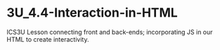 # 3U_4.4-Interaction-in-HTML
ICS3U Lesson connecting front and back-ends; incorporating JS in our HTML to create interactivity.
